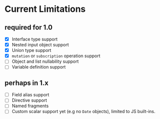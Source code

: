 # Current Limitations

## required for 1.0
- [x] Interface type support
- [x] Nested input object support
- [x] Union type support
- [x] `mutation` or `subscription` operation support
- [ ] Object and list nullability support
- [ ] Variable definition support

## perhaps in 1.x
- [ ] Field alias support
- [ ] Directive support
- [ ] Named fragments
- [ ] Custom scalar support yet (e.g no `Date` objects), limited to JS built-ins.